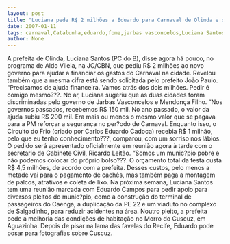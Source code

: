 ```yaml
---
layout: post
title: "Luciana pede R$ 2 milhões a Eduardo para Carnaval de Olinda e diz que Jarbas e Mendonça eram unha-de-fome"
date: 2007-01-11
tags: carnaval,Catalunha,eduardo,fome,jarbas vasconcelos,Luciana Santos,mendonça,olinda
author: None
---
```

A prefeita de Olinda, Luciana Santos (PC do B), disse agora há pouco, no programa de Aldo Vilela, na JC/CBN, que pediu R$ 2 milhões ao novo governo para ajudar a financiar os gastos do Carnaval na cidade. Revelou também que a mesma cifra está sendo solicitada pelo prefeito João Paulo.
“Precisamos de ajuda financeira. Vamos atrás dos dois milhões. Pedir é comigo mesmo???.
No ar, Luciana sugeriu que as duas cidades foram discriminadas pelo governo de Jarbas Vasconcelos e Mendonça Filho. 
“Nos governos passados, recebemos R$ 150 mil. No ano passado, o valor da ajuda subiu R$ 200 mil. Era mais ou menos o mesmo valor que se pagava para a PM&nbsp;reforçar a segurança no per?odo de Carnaval. Enquanto isso, o Circuito do Frio (criado por Carlos Eduardo Cadoca) recebia R$ 1 milhão, pelo que eu tenho conhecimento???, comparou, com um sorriso nos lábios.
O pedido será apresentado oficialmente em reunião agora à tarde com o secretario de Gabinete Civil, Ricardo Leitão. “Somos um munic?pio pobre e não podemos colocar do próprio bolso???.
O orçamento total da festa custa R$ 4,5 milhões, de acordo com a prefeita. Desses custos, pelo menos a metade vai para o pagamento de cachês, mas também paga a montagem de palcos, atrativos e coleta de lixo.
Na próxima semana, Luciana Santos tem uma reunião marcada com Eduardo Campos para pedir apoio para diversos pleitos do munic?pio, como a construção do terminal de passageiros do Caenga, a duplicação da PE 22 e um viaduto no complexo de Salgadinho, para reduzir acidentes na área. Noutro pleito, a prefeita pede a melhoria das condições de habitação no Morro do Cuscuz, em Aguazinha.
Depois de pisar na lama das favelas do Recife, Eduardo pode posar para fotografias sobre Cuscuz. 